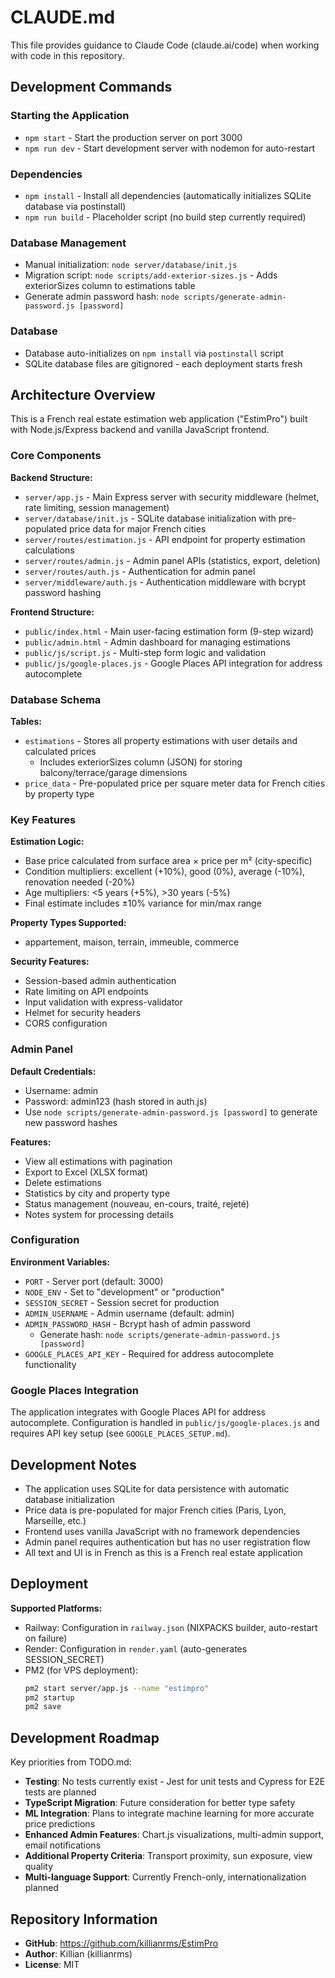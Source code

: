 # CLAUDE.md

This file provides guidance to Claude Code (claude.ai/code) when working with code in this repository.

## Development Commands

### Starting the Application
- `npm start` - Start the production server on port 3000
- `npm run dev` - Start development server with nodemon for auto-restart

### Dependencies
- `npm install` - Install all dependencies (automatically initializes SQLite database via postinstall)
- `npm run build` - Placeholder script (no build step currently required)

### Database Management
- Manual initialization: `node server/database/init.js`
- Migration script: `node scripts/add-exterior-sizes.js` - Adds exteriorSizes column to estimations table
- Generate admin password hash: `node scripts/generate-admin-password.js [password]`

### Database
- Database auto-initializes on `npm install` via `postinstall` script
- SQLite database files are gitignored - each deployment starts fresh

## Architecture Overview

This is a French real estate estimation web application ("EstimPro") built with Node.js/Express backend and vanilla JavaScript frontend.

### Core Components

**Backend Structure:**
- `server/app.js` - Main Express server with security middleware (helmet, rate limiting, session management)
- `server/database/init.js` - SQLite database initialization with pre-populated price data for major French cities
- `server/routes/estimation.js` - API endpoint for property estimation calculations
- `server/routes/admin.js` - Admin panel APIs (statistics, export, deletion)
- `server/routes/auth.js` - Authentication for admin panel
- `server/middleware/auth.js` - Authentication middleware with bcrypt password hashing

**Frontend Structure:**
- `public/index.html` - Main user-facing estimation form (9-step wizard)
- `public/admin.html` - Admin dashboard for managing estimations
- `public/js/script.js` - Multi-step form logic and validation
- `public/js/google-places.js` - Google Places API integration for address autocomplete

### Database Schema

**Tables:**
- `estimations` - Stores all property estimations with user details and calculated prices
  - Includes exteriorSizes column (JSON) for storing balcony/terrace/garage dimensions
- `price_data` - Pre-populated price per square meter data for French cities by property type

### Key Features

**Estimation Logic:**
- Base price calculated from surface area × price per m² (city-specific)
- Condition multipliers: excellent (+10%), good (0%), average (-10%), renovation needed (-20%)
- Age multipliers: <5 years (+5%), >30 years (-5%)
- Final estimate includes ±10% variance for min/max range

**Property Types Supported:**
- appartement, maison, terrain, immeuble, commerce

**Security Features:**
- Session-based admin authentication
- Rate limiting on API endpoints
- Input validation with express-validator
- Helmet for security headers
- CORS configuration

### Admin Panel

**Default Credentials:**
- Username: admin
- Password: admin123 (hash stored in auth.js)
- Use `node scripts/generate-admin-password.js [password]` to generate new password hashes

**Features:**
- View all estimations with pagination
- Export to Excel (XLSX format)
- Delete estimations
- Statistics by city and property type
- Status management (nouveau, en-cours, traité, rejeté)
- Notes system for processing details

### Configuration

**Environment Variables:**
- `PORT` - Server port (default: 3000)
- `NODE_ENV` - Set to "development" or "production"
- `SESSION_SECRET` - Session secret for production
- `ADMIN_USERNAME` - Admin username (default: admin)
- `ADMIN_PASSWORD_HASH` - Bcrypt hash of admin password
  - Generate hash: `node scripts/generate-admin-password.js [password]`
- `GOOGLE_PLACES_API_KEY` - Required for address autocomplete functionality

### Google Places Integration

The application integrates with Google Places API for address autocomplete. Configuration is handled in `public/js/google-places.js` and requires API key setup (see `GOOGLE_PLACES_SETUP.md`).

## Development Notes

- The application uses SQLite for data persistence with automatic database initialization
- Price data is pre-populated for major French cities (Paris, Lyon, Marseille, etc.)
- Frontend uses vanilla JavaScript with no framework dependencies
- Admin panel requires authentication but has no user registration flow
- All text and UI is in French as this is a French real estate application

## Deployment

**Supported Platforms:**
- Railway: Configuration in `railway.json` (NIXPACKS builder, auto-restart on failure)
- Render: Configuration in `render.yaml` (auto-generates SESSION_SECRET)
- PM2 (for VPS deployment):
  ```bash
  pm2 start server/app.js --name "estimpro"
  pm2 startup
  pm2 save
  ```

## Development Roadmap

Key priorities from TODO.md:
- **Testing**: No tests currently exist - Jest for unit tests and Cypress for E2E tests are planned
- **TypeScript Migration**: Future consideration for better type safety
- **ML Integration**: Plans to integrate machine learning for more accurate price predictions
- **Enhanced Admin Features**: Chart.js visualizations, multi-admin support, email notifications
- **Additional Property Criteria**: Transport proximity, sun exposure, view quality
- **Multi-language Support**: Currently French-only, internationalization planned

## Repository Information

- **GitHub**: https://github.com/killianrms/EstimPro
- **Author**: Killian (killianrms)
- **License**: MIT